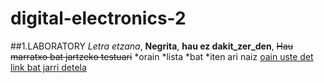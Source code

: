 # digital-electronics-2
##1.LABORATORY
*Letra etzana*, **Negrita**, **hau ez dakit_zer_den**, ~~Hau marratxo bat jartzeko testuari~~
*orain
*lista
*bat 
*iten ari naiz
[oain uste det link bat jarri detela](https://google.com)
